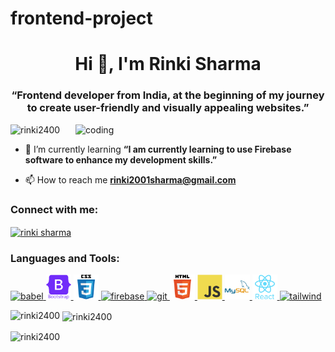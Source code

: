 # frontend-project
<h1 align="center">Hi 👋, I'm Rinki Sharma</h1>
<h3 align="center">“Frontend developer from India, at the beginning of my journey to create user-friendly and visually appealing websites.”</h3>
<img align = "right" alt="coding" width="400" src="https://www.bing.com/images/search?view=detailV2&ccid=YE%2BuRCE8&id=FC94D458B561F45544AE173581D7FBDFB3B892CF&thid=OIP.YE-uRCE8HJCsKCNXUiQ2pAHaFj&mediaurl=https%3A%2F%2Fres.cloudinary.com%2Fpracticaldev%2Fimage%2Ffetch%2Fs--O0u1bNHs--%2Fc_limit%252Cf_auto%252Cfl_progressive%252Cq_66%252Cw_880%2Fhttps%3A%2F%2Fmiro.medium.com%2Fmax%2F1400%2F0*PXf5ge7QCN9Ga_CL.gif&exph=600&expw=800&q=animated+coding+gif&simid=608028578115044555&form=IRPRST&ck=526CDAA3ED6A9D5B4F0FBA1D5F6BC6AD&selectedindex=50&itb=0&cw=1339&ch=664&ajaxhist=0&ajaxserp=0&vt=0">

<p align="left"> <img src="https://komarev.com/ghpvc/?username=rinki2400&label=Profile%20views&color=0e75b6&style=flat" alt="rinki2400" /> </p>

- 🌱 I’m currently learning **“I am currently learning to use Firebase software to enhance my development skills.”**

- 📫 How to reach me **rinki2001sharma@gmail.com**

<h3 align="left">Connect with me:</h3>
<p align="left">
<a href="https://linkedin.com/in/rinki sharma" target="blank"><img align="center" src="https://raw.githubusercontent.com/rahuldkjain/github-profile-readme-generator/master/src/images/icons/Social/linked-in-alt.svg" alt="rinki sharma" height="30" width="40" /></a>
</p>

<h3 align="left">Languages and Tools:</h3>
<p align="left"> <a href="https://babeljs.io/" target="_blank" rel="noreferrer"> <img src="https://www.vectorlogo.zone/logos/babeljs/babeljs-icon.svg" alt="babel" width="40" height="40"/> </a> <a href="https://getbootstrap.com" target="_blank" rel="noreferrer"> <img src="https://raw.githubusercontent.com/devicons/devicon/master/icons/bootstrap/bootstrap-plain-wordmark.svg" alt="bootstrap" width="40" height="40"/> </a> <a href="https://www.w3schools.com/css/" target="_blank" rel="noreferrer"> <img src="https://raw.githubusercontent.com/devicons/devicon/master/icons/css3/css3-original-wordmark.svg" alt="css3" width="40" height="40"/> </a> <a href="https://firebase.google.com/" target="_blank" rel="noreferrer"> <img src="https://www.vectorlogo.zone/logos/firebase/firebase-icon.svg" alt="firebase" width="40" height="40"/> </a> <a href="https://git-scm.com/" target="_blank" rel="noreferrer"> <img src="https://www.vectorlogo.zone/logos/git-scm/git-scm-icon.svg" alt="git" width="40" height="40"/> </a> <a href="https://www.w3.org/html/" target="_blank" rel="noreferrer"> <img src="https://raw.githubusercontent.com/devicons/devicon/master/icons/html5/html5-original-wordmark.svg" alt="html5" width="40" height="40"/> </a> <a href="https://developer.mozilla.org/en-US/docs/Web/JavaScript" target="_blank" rel="noreferrer"> <img src="https://raw.githubusercontent.com/devicons/devicon/master/icons/javascript/javascript-original.svg" alt="javascript" width="40" height="40"/> </a> <a href="https://www.mysql.com/" target="_blank" rel="noreferrer"> <img src="https://raw.githubusercontent.com/devicons/devicon/master/icons/mysql/mysql-original-wordmark.svg" alt="mysql" width="40" height="40"/> </a> <a href="https://reactjs.org/" target="_blank" rel="noreferrer"> <img src="https://raw.githubusercontent.com/devicons/devicon/master/icons/react/react-original-wordmark.svg" alt="react" width="40" height="40"/> </a> <a href="https://tailwindcss.com/" target="_blank" rel="noreferrer"> <img src="https://www.vectorlogo.zone/logos/tailwindcss/tailwindcss-icon.svg" alt="tailwind" width="40" height="40"/> </a> </p>

<p><img align="left" src="https://github-readme-stats.vercel.app/api/top-langs?username=rinki2400&show_icons=true&locale=en&layout=compact" alt="rinki2400" /></p>

<p>&nbsp;<img align="center" src="https://github-readme-stats.vercel.app/api?username=rinki2400&show_icons=true&locale=en" alt="rinki2400" /></p>

<p><img align="center" src="https://github-readme-streak-stats.herokuapp.com/?user=rinki2400&" alt="rinki2400" /></p>
